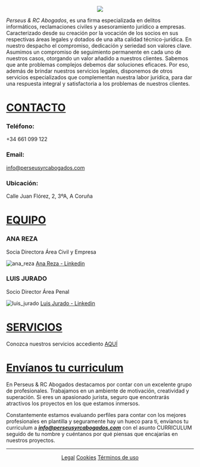 <p align="center">
  <img src="https://user-images.githubusercontent.com/63341181/84494989-b50a7280-acaa-11ea-98f2-ff38f16d276a.png">
</p>

*Perseus & RC Abogados*, es una firma especializada en delitos informáticos, reclamaciones civiles y asesoramiento jurídico a empresas. Caracterizado desde su creación por la vocación de los socios en sus respectivas áreas legales y dotados de una alta calidad técnico-jurídica. En nuestro despacho el compromiso, dedicación y seriedad son valores clave. Asumimos un compromiso de seguimiento permanente en cada uno de nuestros casos, otorgando un valor añadido a nuestros clientes. Sabemos que ante problemas complejos debemos dar soluciones eficaces. Por eso, además de brindar nuestros servicios legales, disponemos de otros servicios especializados que complementan nuestra labor jurídica, para dar una respuesta integral y satisfactoria a los problemas de nuestros clientes.


# [CONTACTO](http://perseusyrcabogados.com/contacto.html "CONTACTO")

### Teléfono:
+34 661 099 122

### Email:
info@perseusyrcabogados.com

### Ubicación:
Calle Juan Flórez, 2, 3ºA, A Coruña

# [EQUIPO](https://perseusyrcabogados.com/equipo.html "EQUIPO")

### ANA REZA

Socia Directora Área Civil y Empresa 

![ana_reza](https://user-images.githubusercontent.com/63341181/84498230-81cae200-acb0-11ea-852f-a325640dc051.jpg)
[Ana Reza - Linkedin](https://www.linkedin.com/in/ana-m%AA-reza-corti%F1as-72107570/ "Ana Reza - Linkedin")

### LUIS JURADO

Socio Director Área Penal

![luis_jurado](https://user-images.githubusercontent.com/63341181/84498586-395ff400-acb1-11ea-9709-0c3801825aa1.jpg)
[Luis Jurado - Linkedin](https://www.linkedin.com/in/luisjuradocano/ "Luis Jurado - Linkedin")

# [SERVICIOS](https://perseusyrcabogados.com/servicios.html "SERVICIOS")

Conozca nuestros servicios accediento [AQUÍ](https://perseusyrcabogados.com/servicios.html "AQUÍ")

# [Envíanos tu curriculum](http://perseusyrcabogados.com/envianos-tu-curriculum.html "Envíanos tu curriculum")

En Perseus & RC Abogados destacamos por contar con un excelente grupo de profesionales. Trabajamos en un ambiente de motivación, creatividad y superación. Si eres un apasionado jurista, seguro que encontrarás atractivos los proyectos en los que estamos inmersos.

Constantemente estamos evaluando perfiles para contar con los mejores profesionales en plantilla y seguramente hay un hueco para ti, envíanos tu curriculum a ***info@perseusyrcabogados.com*** con el asunto CURRICULUM seguido de tu nombre y cuéntanos por qué piensas que encajarías en nuestros proyectos.



----------------------------------------------------------------------------------------------------------------------------------------
<p align="center">
  <a href="https://perseusyrcabogados.com/legal.html" title="Legal">Legal</a>
  <a href="https://perseusyrcabogados.com/cookies.html" title="Cookies">Cookies</a>
  <a href="https://perseusyrcabogados.com/terminos.html" title="Términos de uso">Términos de uso</a>
</p>
